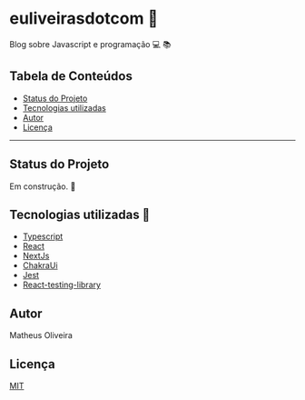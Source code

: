 # euliveirasdotcom 🚀
Blog sobre Javascript e programação 💻 📚
## Tabela de Conteúdos
-  [Status do Projeto](#status-do-projeto)
-  [Tecnologias utilizadas](#tecnologias-utilizadas)
-  [Autor](#autor)
-  [Licença](#licença)
---
## Status do Projeto

Em construção. 🚧

## Tecnologias utilizadas 🧰

- [Typescript](https://www.typescriptlang.org/)
- [React](https://pt-br.reactjs.org/)
- [NextJs](https://nextjs.org/)
- [ChakraUi](https://chakra-ui.com/)
- [Jest](https://jestjs.io/pt-BR/)
- [React-testing-library](https://testing-library.com/docs/react-testing-library/intro/)

## Autor 
Matheus Oliveira

## Licença

[MIT](./license)

